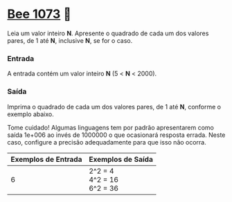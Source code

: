 # <a href="https://www.beecrowd.com.br/judge/pt/problems/view/1073"> Bee 1073</a> 🐝

Leia um valor inteiro <strong>N</strong>. Apresente o quadrado de cada um dos valores pares, de 1 até <strong>N</strong>, inclusive <strong>N</strong>, se for o caso.




### Entrada
A entrada contém um valor inteiro <strong>N</strong> (5 < <strong>N</strong> < 2000).

### Saída
Imprima o quadrado de cada um dos valores pares, de 1 até <strong>N</strong>, conforme o exemplo abaixo.

Tome cuidado! Algumas linguagens tem por padrão apresentarem como saída 1e+006 ao invés de 1000000 o que ocasionará resposta errada. Neste caso, configure a precisão adequadamente para que isso não ocorra.



| Exemplos de Entrada | Exemplos de Saída|
|---| ---|
|6 | 2^2 = 4<br>4^2 = 16<br>6^2 = 36 |




